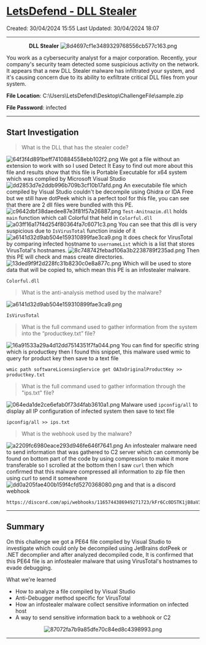 # [LetsDefend - DLL Stealer](https://app.letsdefend.io/challenge/dll-stealer)
Created: 30/04/2024 15:55
Last Updated: 30/04/2024 18:07
* * *
<div align=center>

**DLL Stealer**
![8d4697cf1e3489329768556cb577c163.png](/resources/8d4697cf1e3489329768556cb577c163.png)
</div>
You work as a cybersecurity analyst for a major corporation. Recently, your company's security team detected some suspicious activity on the network. It appears that a new DLL Stealer malware has infiltrated your system, and it's causing concern due to its ability to exfiltrate critical DLL files from your system.

**File Location**: C:\Users\LetsDefend\Desktop\ChallengeFile\sample.zip

**File Password**: infected

* * *
## Start Investigation
> What is the DLL that has the stealer code?

![64f3f4d891beff7410884558ebb102f2.png](/resources/64f3f4d891beff7410884558ebb102f2.png)
We got a file without an extension to work with so I used Detect It Easy to find out more about this file and results show that this file is Portable Executable for x64 system which was complied by Microsoft Visual Studio
![dd2853d7e2ddb996b709b3cf10b17afd.png](/resources/dd2853d7e2ddb996b709b3cf10b17afd.png)
An executabile file which compiled by Visual Studio couldn't be decompile using Ghidra or IDA Free but we still have dotPeek which is a perfect tool for this file, you can see that there are 2 dll files were bundled with this PE.
![c9642dbf38daedee87e3f81f57a26887.png](/resources/c9642dbf38daedee87e3f81f57a26887.png)
`Test-Anitnazim.dll` holds `main` function which call Colorful that held in `Colorful.dll`
![a03ff16a17f4d254f80364fa7c6071c3.png](/resources/a03ff16a17f4d254f80364fa7c6071c3.png)
You can see that this dll is very suspicious due to `IsVirusTotal` function inside of it
![a6141d32d9ab504e159310899fae3ca9.png](/resources/a6141d32d9ab504e159310899fae3ca9.png)
It does check for VirusTotal by comparing infected hostname to `usernameList` which is a list that stores VirusTotal's hostnames.
![8c748742febad106a3b2238789f235ad.png](/resources/8c748742febad106a3b2238789f235ad.png)
Then this PE will check and mass create directories. 
![13ded9f9f2d228fc31b8230c0e8a877c.png](/resources/13ded9f9f2d228fc31b8230c0e8a877c.png)
Which will be used to store data that will be copied to, which mean this PE is an infostealer malware.
```
Colorful.dll
```

> What is the anti-analysis method used by the malware?

![a6141d32d9ab504e159310899fae3ca9.png](/resources/a6141d32d9ab504e159310899fae3ca9.png)
```
IsVirusTotal
```

> What is the full command used to gather information from the system into the “productkey.txt” file?

![16a91533a29a4d12dd7514351f7fa044.png](/resources/16a91533a29a4d12dd7514351f7fa044.png)
You can find for specific string which is productkey then I found this snippet, this malware used wmic to query for product key then save to a text file
```
wmic path softwareLicensingService get OA3xOriginalProductKey >> productkey.txt
```

> What is the full command used to gather information through the "ips.txt" file?

![064eda1de2ce6efab0f73d4fab3610a1.png](/resources/064eda1de2ce6efab0f73d4fab3610a1.png)
Malware used `ipconfig/all` to display all IP configuration of infected system then save to text file
```
ipconfig/all >> ips.txt
```

> What is the webhook used by the malware?

![a2209fc6980eace293d946fe646f7641.png](/resources/a2209fc6980eace293d946fe646f7641.png)
An infostealer malware need to send information that was gathered to C2 server which can commonly be found on bottom part of the code by using compression to make it more transferable so I scrolled at the bottom then I saw `curl` then which confirmed that this malware compressed all information to zip file then using curl to send it somewhere
![dd0a205fae400b159f4cfd5270368080.png](/resources/dd0a205fae400b159f4cfd5270368080.png)
and that is a discord webhook
```
https://discord.com/api/webhooks/1165744386949271723/kFr6Cc0DSTK1jB8aV3820mBxji06gF2KorUuO2Rd2ckLkhUEHxdi6kv6UHwgJ_W82fgZ
```

* * *
## Summary

On this challenge we got a PE64 file complied by Visual Studio to investigate which could only be decompiled using JetBrains dotPeek or .NET decomplier and after analyzed decompiled code, It is confirmed that this PE64 file is an infostealer malware that using VirusTotal's hostnames to evade debugging.

What we're learned
- How to analyze a file compiled by Visual Studio
- Anti-Debugger method specific for VirusTotal
- How an infostealer malware collect sensitive information on infected host
- A way to send sensitive information back to a webhook or C2

<div align=center>

![87072fa7b9a85dfe70c84ed8c4398993.png](/resources/87072fa7b9a85dfe70c84ed8c4398993.png)
</div>

* * *
